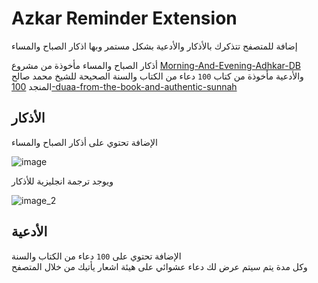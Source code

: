 # Azkar Reminder Extension

إضافة للمتصفح تتذكرك بالأذكار والأدعية بشكل مستمر وبها اذكار الصباح والمساء

أذكار الصباح والمساء مأخوذة من مشروع [Morning-And-Evening-Adhkar-DB](https://github.com/Seen-Arabic/Morning-And-Evening-Adhkar-DB)  
والأدعية مأخوذة من كتاب `100` دعاء من الكتاب والسنة الصحيحة للشيخ محمد صالح المنجد [100-duaa-from-the-book-and-authentic-sunnah](https://github.com/AhmedElTabarani/100-duaa-from-the-book-and-authentic-sunnah)

## الأذكار

الإضافة تحتوي على أذكار الصباح والمساء

![image](https://github.com/AhmedElTabarani/azkar-reminder-extension/assets/69223584/2ea93207-31e4-4469-a544-4ef5324ae491)

ويوجد ترجمة انجليزية للأذكار

![image_2](https://github.com/AhmedElTabarani/azkar-reminder-extension/assets/69223584/fb543899-f64f-4c5b-bff9-0e4e6dc4a5db)

## الأدعية

الإضافة تحتوي على `100` دعاء من الكتاب والسنة  
وكل مدة يتم سيتم عرض لك دعاء عشوائي على هيئة اشعار يأتيك من خلال المتصفح
